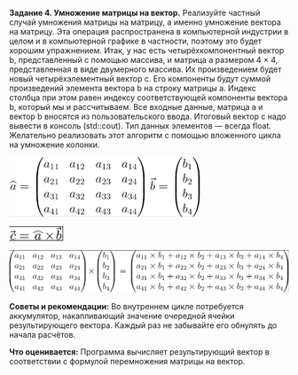 **Задание 4. Умножение матрицы на вектор.**
Реализуйте частный случай умножения матрицы на матрицу, а именно умножение вектора на матрицу. Эта операция
распространена в компьютерной индустрии в целом и в компьютерной графике в частности, поэтому это будет хорошим
упражнением.
Итак, у нас есть четырёхкомпонентный вектор b, представленный с помощью массива, и матрица a размером 4 × 4,
представленная в виде двумерного массива. Их произведением будет новый четырёхэлементный вектор c. Его компоненты
будут суммой произведений элемента вектора b на строку матрицы a. Индекс столбца при этом равен индексу
соответствующей компоненты вектора b, который мы и рассчитываем.
Все входные данные, матрица a и вектор b вносятся из пользовательского ввода.  Итоговый вектор c надо вывести
в консоль (std::cout). Тип данных элементов — всегда float. Желательно реализовать этот алгоритм с помощью
вложенного цикла на умножение колонки.

![Img_1.png](Img_1.png)

![Img_2.png](Img_2.png)

![Img_3.png](Img_3.png)

**Советы и рекомендации:**
Во внутреннем цикле потребуется аккумулятор, накапливающий значение очередной ячейки результирующего вектора.
Каждый раз не забывайте его обнулять до начала расчётов.

**Что оценивается:**
Программа вычисляет результирующий вектор в соответствии с формулой перемножения матрицы на вектор.
